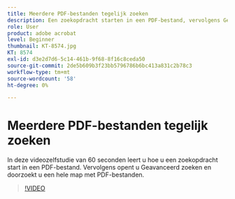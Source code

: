 ```yaml
---
title: Meerdere PDF-bestanden tegelijk zoeken
description: Een zoekopdracht starten in een PDF-bestand, vervolgens Geavanceerd zoeken openen en een hele map met PDF-bestanden doorzoeken
role: User
product: adobe acrobat
level: Beginner
thumbnail: KT-8574.jpg
KT: 8574
exl-id: d3e2d7d6-5c14-461b-9f68-8f16c8ceda50
source-git-commit: 2de5b609b3f23bb5796786b6bc413a831c2b78c3
workflow-type: tm+mt
source-wordcount: '58'
ht-degree: 0%

---
```


# Meerdere PDF-bestanden tegelijk zoeken

In deze videozelfstudie van 60 seconden leert u hoe u een zoekopdracht start in een PDF-bestand. Vervolgens opent u Geavanceerd zoeken en doorzoekt u een hele map met PDF-bestanden.

>[!VIDEO](https://video.tv.adobe.com/v/336363?hidetitle=true)
